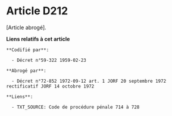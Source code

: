 # Article D212

[Article abrogé].

**Liens relatifs à cet article**

	**Codifié par**:

	  - Décret n°59-322 1959-02-23

	**Abrogé par**:

	  - Décret n°72-852 1972-09-12 art. 1 JORF 20 septembre 1972 rectificatif JORF 14 octobre 1972

	**Liens**:

	  - TXT_SOURCE: Code de procédure pénale 714 à 728
